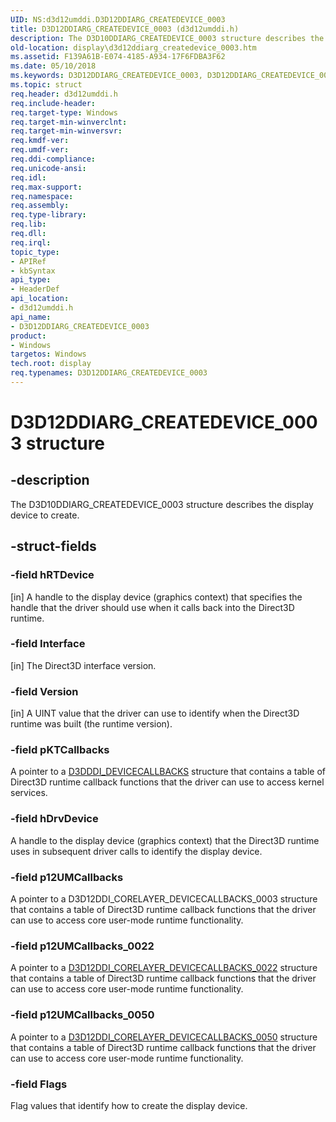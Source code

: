 ```yaml
---
UID: NS:d3d12umddi.D3D12DDIARG_CREATEDEVICE_0003
title: D3D12DDIARG_CREATEDEVICE_0003 (d3d12umddi.h)
description: The D3D10DDIARG_CREATEDEVICE_0003 structure describes the display device to create.
old-location: display\d3d12ddiarg_createdevice_0003.htm
ms.assetid: F139A61B-E074-4185-A934-17F6FDBA3F62
ms.date: 05/10/2018
ms.keywords: D3D12DDIARG_CREATEDEVICE_0003, D3D12DDIARG_CREATEDEVICE_0003 structure [Display Devices], d3d12umddi/D3D12DDIARG_CREATEDEVICE_0003, display.d3d12ddiarg_createdevice_0003
ms.topic: struct
req.header: d3d12umddi.h
req.include-header: 
req.target-type: Windows
req.target-min-winverclnt: 
req.target-min-winversvr: 
req.kmdf-ver: 
req.umdf-ver: 
req.ddi-compliance: 
req.unicode-ansi: 
req.idl: 
req.max-support: 
req.namespace: 
req.assembly: 
req.type-library: 
req.lib: 
req.dll: 
req.irql: 
topic_type:
- APIRef
- kbSyntax
api_type:
- HeaderDef
api_location:
- d3d12umddi.h
api_name:
- D3D12DDIARG_CREATEDEVICE_0003
product:
- Windows
targetos: Windows
tech.root: display
req.typenames: D3D12DDIARG_CREATEDEVICE_0003
---
```


# D3D12DDIARG_CREATEDEVICE_0003 structure


## -description


The D3D10DDIARG_CREATEDEVICE_0003 structure describes the display device to create.


## -struct-fields




### -field hRTDevice

[in] A handle to the display device (graphics context) that specifies the handle that the driver should use when it calls back into the Direct3D runtime. 


### -field Interface

[in] The Direct3D interface version.


### -field Version

[in] A UINT value that the driver can use to identify when the Direct3D runtime was built (the runtime version).


### -field pKTCallbacks

A pointer to a <a href="https://docs.microsoft.com/windows-hardware/drivers/ddi/content/d3dumddi/ns-d3dumddi-_d3dddi_devicecallbacks">D3DDDI_DEVICECALLBACKS</a> structure that contains a table of Direct3D runtime callback functions that the driver can use to access kernel services.


### -field hDrvDevice

 A handle to the display device (graphics context) that the Direct3D runtime uses in subsequent driver calls to identify the display device.


### -field p12UMCallbacks

 A pointer to a D3D12DDI_CORELAYER_DEVICECALLBACKS_0003 structure that contains a table of Direct3D runtime callback functions that the driver can use to access core user-mode runtime functionality. 


### -field p12UMCallbacks_0022

A pointer to a [D3D12DDI_CORELAYER_DEVICECALLBACKS_0022](ns-d3d12umddi-d3d12ddi_corelayer_devicecallbacks_0022.md) structure that contains a table of Direct3D runtime callback functions that the driver can use to access core user-mode runtime functionality. 

### -field p12UMCallbacks_0050

A pointer to a [D3D12DDI_CORELAYER_DEVICECALLBACKS_0050](ns-d3d12umddi-d3d12ddi_corelayer_devicecallbacks_0050.md) structure that contains a table of Direct3D runtime callback functions that the driver can use to access core user-mode runtime functionality.

### -field Flags

Flag values that identify how to create the display device.

